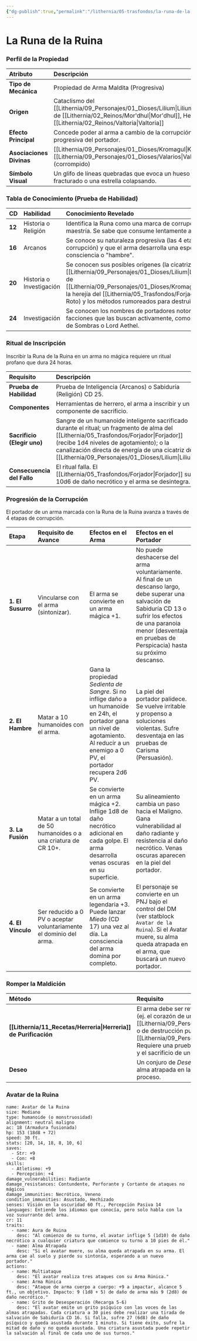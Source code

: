 ```yaml
---
{"dg-publish":true,"permalink":"/lithernia/05-trasfondos/la-runa-de-la-ruina/","title":"La Runa de la Ruina","tags":["lithernia","mecanica","maldicion","propiedad_arma"]}
---
```


# La Runa de la Ruina

### Perfil de la Propiedad

| Atributo | Descripción |
| :--- | :--- |
| **Tipo de Mecánica** | Propiedad de Arma Maldita (Progresiva) |
| **Origen** | Cataclismo del [[Lithernia/09_Personajes/01_Dioses/Lilium\|Lilium]], Forjas de [[Lithernia/02_Reinos/Mor'dhul\|Mor'dhul]], Herejía de [[Lithernia/02_Reinos/Valtoria\|Valtoria]] |
| **Efecto Principal** | Concede poder al arma a cambio de la corrupción progresiva del portador. |
| **Asociaciones Divinas** | [[Lithernia/09_Personajes/01_Dioses/Kromagul\|Kromagul]], [[Lithernia/09_Personajes/01_Dioses/Valarios\|Valarios]] (corrompido) |
| **Símbolo Visual** | Un glifo de líneas quebradas que evoca un hueso fracturado o una estrella colapsando. |

### Tabla de Conocimiento (Prueba de Habilidad)

| CD | Habilidad | Conocimiento Revelado |
| :--- | :--- | :--- |
| **12** | Historia o Religión | Identifica la Runa como una marca de corrupción, no de maestría. Se sabe que consume lentamente a su portador. |
| **16** | Arcanos | Se conoce su naturaleza progresiva (las 4 etapas de corrupción) y que el arma desarrolla una especie de consciencia o "hambre". |
| **20** | Historia o Investigación | Se conocen sus posibles orígenes (la cicatriz del [[Lithernia/09_Personajes/01_Dioses/Lilium\|Lilium]], el don de [[Lithernia/09_Personajes/01_Dioses/Kromagul\|Kromagul]], la herejía del [[Lithernia/05_Trasfondos/Forjador\|Forjador]] Roto) y los métodos rumoreados para destruir la maldición. |
| **24**| Investigación | Se conocen los nombres de portadores notorios o de facciones que las buscan activamente, como los Cazadores de Sombras o Lord Aethel. |

### Ritual de Inscripción

Inscribir la Runa de la Ruina en un arma no mágica requiere un ritual profano que dura 24 horas.

| Requisito | Descripción |
| :--- | :--- |
| **Prueba de Habilidad** | Prueba de Inteligencia (Arcanos) o Sabiduría (Religión) CD 25. |
| **Componentes** | Herramientas de herrero, el arma a inscribir y un componente de sacrificio. |
| **Sacrificio (Elegir uno)** | Sangre de un humanoide inteligente sacrificado durante el ritual; un fragmento de alma del [[Lithernia/05_Trasfondos/Forjador\|Forjador]] (recibe 1d4 niveles de agotamiento); o la canalización directa de energía de una cicatriz del [[Lithernia/09_Personajes/01_Dioses/Lilium\|Lilium]]. |
| **Consecuencia del Fallo**| El ritual falla. El [[Lithernia/05_Trasfondos/Forjador\|Forjador]] sufre 10d6 de daño necrótico y el arma se desintegra. |

### Progresión de la Corrupción

El portador de un arma marcada con la Runa de la Ruina avanza a través de 4 etapas de corrupción.

| Etapa | Requisito de Avance | Efectos en el Arma | Efectos en el Portador |
| :--- | :--- | :--- | :--- |
| **1. El Susurro** | Vincularse con el arma (sintonizar). | El arma se convierte en un arma mágica +1. | No puede deshacerse del arma voluntariamente. Al final de un descanso largo, debe superar una salvación de Sabiduría CD 13 o sufrir los efectos de una paranoia menor (desventaja en pruebas de Perspicacia) hasta su próximo descanso. |
| **2. El Hambre** | Matar a 10 humanoides con el arma. | Gana la propiedad *Sedienta de Sangre*. Si no inflige daño a un humanoide en 24h, el portador gana un nivel de agotamiento. Al reducir a un enemigo a 0 PV, el portador recupera 2d6 PV. | La piel del portador palidece. Se vuelve irritable y propenso a soluciones violentas. Sufre desventaja en las pruebas de Carisma (Persuasión). |
| **3. La Fusión** | Matar a un total de 50 humanoides o a una criatura de CR 10+. | Se convierte en un arma mágica +2. Inflige 1d8 de daño necrótico adicional en cada golpe. El arma desarrolla venas oscuras en su superficie. | Su alineamiento cambia un paso hacia el Maligno. Gana vulnerabilidad al daño radiante y resistencia al daño necrótico. Venas oscuras aparecen en la piel del portador. |
| **4. El Vínculo** | Ser reducido a 0 PV o aceptar voluntariamente el dominio del arma. | Se convierte en un arma legendaria +3. Puede lanzar *Miedo* (CD 17) una vez al día. La consciencia del arma domina por completo. | El personaje se convierte en un PNJ bajo el control del DM (ver statblock `Avatar de la Ruina`). Si el Avatar muere, su alma queda atrapada en el arma, que buscará un nuevo portador. |

### Romper la Maldición

| Método | Requisito |
| :--- | :--- |
| **[[Lithernia/11_Recetas/Herreria\|Herreria]] de Purificación** | El arma debe ser reforjada en un lugar de poder sagrado (ej. el corazón de un templo de [[Lithernia/09_Personajes/01_Dioses/Solniria\|Solniria]]) o de destrucción pura (un volcán activo bendecido por [[Lithernia/09_Personajes/01_Dioses/Valarios\|Valarios]]). Requiere una prueba de Herramientas de Herrero CD 30 y el sacrificio de un artefacto sagrado. |
| **Deseo** | Un conjuro de *Deseo* puede romper la maldición, pero el alma atrapada en la etapa 4 podría ser destruida en el proceso. |

### Avatar de la Ruina

```statblock
name: Avatar de la Ruina
size: Mediano
type: humanoide (o monstruosidad)
alignment: neutral maligno
ac: 18 (Armadura fusionada)
hp: 153 (18d8 + 72)
speed: 30 ft.
stats: [20, 14, 18, 8, 10, 6]
saves:
  - Str: +9
  - Con: +8
skills:
  - Atletismo: +9
  - Percepción: +4
damage_vulnerabilities: Radiante
damage_resistances: Contundente, Perforante y Cortante de ataques no mágicos
damage_immunities: Necrótico, Veneno
condition_immunities: Asustado, Hechizado
senses: Visión en la oscuridad 60 ft., Percepción Pasiva 14
languages: Entiende los idiomas que conocía, pero solo habla con la voz susurrante del arma.
cr: 11
traits:
  - name: Aura de Ruina
    desc: "Al comienzo de su turno, el avatar inflige 5 (1d10) de daño necrótico a cualquier criatura que comience su turno a 10 pies de él."
  - name: Alma Atrapada
    desc: "Si el avatar muere, su alma queda atrapada en su arma. El arma cae al suelo y pierde su sintonía, esperando a un nuevo portador."
actions:
  - name: Multiataque
    desc: "El avatar realiza tres ataques con su Arma Rúnica."
  - name: Arma Rúnica
    desc: "Ataque de arma cuerpo a cuerpo: +9 a impactar, alcance 5 ft., un objetivo. Impacto: 9 (1d8 + 5) de daño de arma más 9 (2d8) de daño necrótico."
  - name: Grito de Desesperación (Recarga 5-6)
    desc: "El avatar emite un grito psíquico con las voces de las almas atrapadas. Cada criatura a 30 pies debe realizar una tirada de salvación de Sabiduría CD 16. Si falla, sufre 27 (6d8) de daño psíquico y queda asustada durante 1 minuto. Si tiene éxito, sufre la mitad de daño y no queda asustada. Una criatura asustada puede repetir la salvación al final de cada uno de sus turnos."

